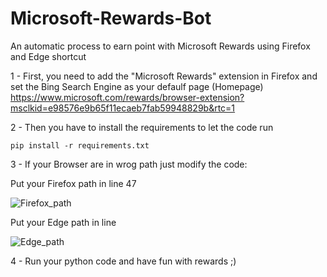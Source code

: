 # Microsoft-Rewards-Bot
An automatic process to earn point with Microsoft Rewards using Firefox and Edge shortcut

1 - First, you need to add the "Microsoft Rewards" extension in Firefox and set the Bing Search Engine as your defaulf page (Homepage)
    https://www.microsoft.com/rewards/browser-extension?msclkid=e98576e9b65f11ecaeb7fab59948829b&rtc=1

2 - Then you have to install the requirements to let the code run

    pip install -r requirements.txt
    
3 - If your Browser are in wrog path just modify the code:

   Put your Firefox path in line 47
    
   ![Firefox_path](https://user-images.githubusercontent.com/76116045/217003786-ce862cdf-1dfb-470b-b795-3ed0fac3e556.png)
   
   Put your Edge path in line 
    
   ![Edge_path](https://user-images.githubusercontent.com/76116045/217005746-a3443df3-07ec-45fd-bec7-a2caed306836.png)

4 - Run your python code and have fun with rewards ;)
